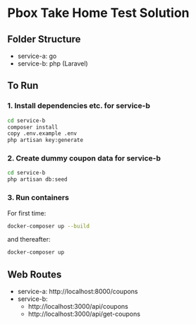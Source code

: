 # Pbox Take Home Test Solution

## Folder Structure

- service-a: go
- service-b: php (Laravel)

## To Run

### 1. Install dependencies etc. for service-b

```bash
cd service-b
composer install
copy .env.example .env
php artisan key:generate
```

### 2. Create dummy coupon data for service-b

```bash
cd service-b
php artisan db:seed
```

### 3. Run containers

For first time:

```bash
docker-composer up --build
```

and thereafter:

```bash
docker-composer up
```

## Web Routes

- service-a: http://localhost:8000/coupons
- service-b:
    - http://localhost:3000/api/coupons
    - http://localhost:3000/api/get-coupons
